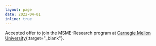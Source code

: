 ```yaml
---
layout: page
date: 2022-04-01
inline: true
---
```


Accepted offer to join the MSME-Research program at [Carnegie Mellon University](https://www.cmu.edu/){:target="\_blank"}.